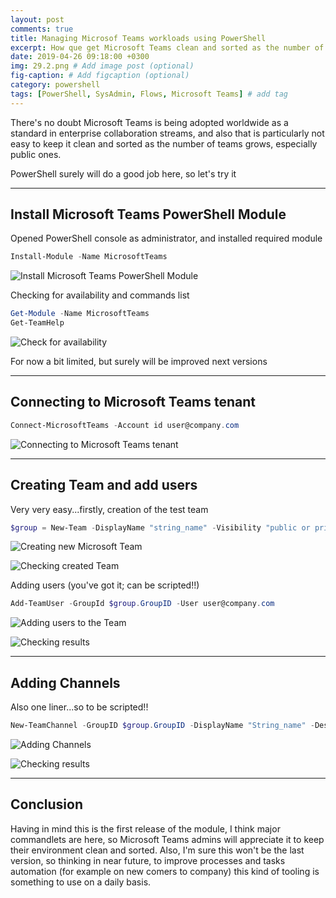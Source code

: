 ```yaml
---
layout: post
comments: true
title: Managing Microsof Teams workloads using PowerShell
excerpt: How que get Microsoft Teams clean and sorted as the number of teams grows, especially public ones.
date: 2019-04-26 09:18:00 +0300
img: 29.2.png # Add image post (optional)
fig-caption: # Add figcaption (optional)
category: powershell
tags: [PowerShell, SysAdmin, Flows, Microsoft Teams] # add tag
---
```


There's no doubt Microsoft Teams is being adopted worldwide as a standard in enterprise collaboration streams, and also that is particularly not easy to keep it clean and sorted as the number of teams grows, especially public ones.

PowerShell surely will do a good job here, so let's try it

---

## Install Microsoft Teams PowerShell Module
Opened PowerShell console as administrator, and installed required module

```powershell
Install-Module -Name MicrosoftTeams
```

![Install Microsoft Teams PowerShell Module]({{site.baseurl}}/assets/img/29.1.png)

Checking for availability and commands list

```powershell
Get-Module -Name MicrosoftTeams
Get-TeamHelp
```

![Check for availability]({{site.baseurl}}/assets/img/29.2.png)

For now a bit limited, but surely will be improved next versions

---

## Connecting to Microsoft Teams tenant
```powershell
Connect-MicrosoftTeams -Account id user@company.com
```

![Connecting to Microsoft Teams tenant]({{site.baseurl}}/assets/img/29.3.png)

---

## Creating Team and add users
Very very easy...firstly, creation of the test team

```powershell
$group = New-Team -DisplayName "string_name" -Visibility "public or private"
```

![Creating new Microsoft Team]({{site.baseurl}}/assets/img/29.4.png)

![Checking created Team]({{site.baseurl}}/assets/img/29.5.png)

Adding users (you've got it; can be scripted!!)
```powershell
Add-TeamUser -GroupId $group.GroupID -User user@company.com
```

![Adding users to the Team]({{site.baseurl}}/assets/img/29.6.png)

![Checking results]({{site.baseurl}}/assets/img/29.7.png)

---

## Adding Channels
Also one liner...so to be scripted!!

```powershell
New-TeamChannel -GroupID $group.GroupID -DisplayName "String_name" -Description "String_Description"
```

![Adding Channels]({{site.baseurl}}/assets/img/29.8.png)

![Checking results]({{site.baseurl}}/assets/img/29.9.png)

---

## Conclusion
Having in mind this is the first release of the module, I think major commandlets are here, so Microsoft Teams admins will appreciate it to keep their environment clean and sorted. Also, I'm sure this won't be the last version, so thinking in near future, to improve processes and tasks automation (for example on new comers to company) this kind of tooling is something to use on a daily basis.
